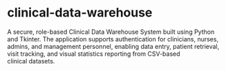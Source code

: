 # clinical-data-warehouse
A secure, role-based Clinical Data Warehouse System built using Python and Tkinter. The application supports authentication for clinicians, nurses, admins, and management personnel, enabling data entry, patient retrieval, visit tracking, and visual statistics reporting from CSV-based clinical datasets.
